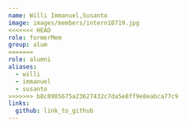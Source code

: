 ```yaml
---
name: Willi Immanuel,Susanto 
image: images/members/intern10719.jpg 
<<<<<<< HEAD
role: formerMem
group: alum
=======
role: alumni
aliases:
  - willi
  - immanuel
  - susanto
>>>>>>> b8c8985675a23627432c7da5e8ff9e8eabca77c9
links:
  github: link_to_github 
---
```

